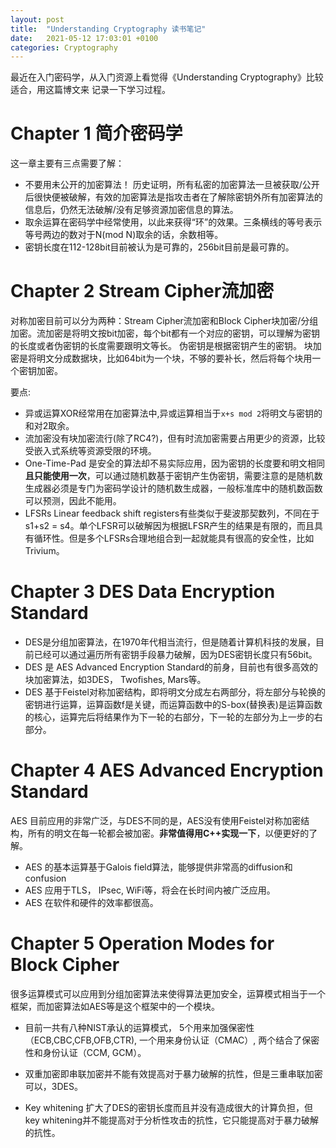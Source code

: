 ```yaml
---
layout: post
title:  "Understanding Cryptography 读书笔记"
date:   2021-05-12 17:03:01 +0100
categories: Cryptography
---
```


最近在入门密码学，从入门资源上看觉得《Understanding Cryptography》比较适合，用这篇博文来
记录一下学习过程。

# Chapter 1 简介密码学

这一章主要有三点需要了解：
- 不要用未公开的加密算法！ 历史证明，所有私密的加密算法一旦被获取/公开后很快便被破解，有效的加密算法是指攻击者在了解除密钥外所有加密算法的信息后，仍然无法破解/没有足够资源加密信息的算法。
- 取余运算在密码学中经常使用，以此来获得“环”的效果。三条横线的等号表示等号两边的数对于N(mod N)取余的话，余数相等。
- 密钥长度在112-128bit目前被认为是可靠的，256bit目前是最可靠的。

# Chapter 2 Stream Cipher流加密

对称加密目前可以分为两种：Stream Cipher流加密和Block Cipher块加密/分组加密。流加密是将明文按bit加密，每个bit都有一个对应的密钥，可以理解为密钥的长度或者伪密钥的长度需要跟明文等长。 伪密钥是根据密钥产生的密钥。 块加密是将明文分成数据块，比如64bit为一个块，不够的要补长，然后将每个块用一个密钥加密。

要点:
- 异或运算XOR经常用在加密算法中,异或运算相当于`x+s mod 2`将明文与密钥的和对2取余。
- 流加密没有块加密流行(除了RC4?)，但有时流加密需要占用更少的资源，比较受嵌入式系统等资源受限的环境。
- One-Time-Pad 是安全的算法却不易实际应用，因为密钥的长度要和明文相同**且只能使用一次**，可以通过随机数基于密钥产生伪密钥，需要注意的是随机数生成器必须是专门为密码学设计的随机数生成器，一般标准库中的随机数函数可以预测，因此不能用。
- LFSRs Linear feedback shift registers有些类似于斐波那契数列，不同在于s1+s2 = s4。单个LFSR可以破解因为根据LFSR产生的结果是有限的，而且具有循环性。但是多个LFSRs合理地组合到一起就能具有很高的安全性，比如Trivium。

# Chapter 3 DES Data Encryption Standard

- DES是分组加密算法，在1970年代相当流行，但是随着计算机科技的发展，目前已经可以通过遍历所有密钥手段暴力破解，因为DES密钥长度只有56bit。
- DES 是 AES Advanced Encryption Standard的前身，目前也有很多高效的块加密算法，如3DES， Twofishes, Mars等。
- DES 基于Feistel对称加密结构，即将明文分成左右两部分，将左部分与轮换的密钥进行运算，运算函数f是关键，而运算函数中的S-box(替换表)是运算函数的核心，运算完后将结果作为下一轮的右部分，下一轮的左部分为上一步的右部分。

# Chapter 4 AES Advanced Encryption Standard

AES 目前应用的非常广泛，与DES不同的是，AES没有使用Feistel对称加密结构，所有的明文在每一轮都会被加密。**非常值得用C++实现一下**，以便更好的了解。

- AES 的基本运算基于Galois field算法，能够提供非常高的diffusion和confusion
- AES 应用于TLS， IPsec, WiFi等，将会在长时间内被广泛应用。
- AES 在软件和硬件的效率都很高。

# Chapter 5 Operation Modes for Block Cipher

很多运算模式可以应用到分组加密算法来使得算法更加安全，运算模式相当于一个框架，而加密算法如AES等是这个框架中的一个模块。

- 目前一共有八种NIST承认的运算模式， 5个用来加强保密性（ECB,CBC,CFB,OFB,CTR), 一个用来身份认证（CMAC）, 两个结合了保密性和身份认证（CCM, GCM）。

- 双重加密即串联加密并不能有效提高对于暴力破解的抗性，但是三重串联加密可以，3DES。
- Key whitening 扩大了DES的密钥长度而且并没有造成很大的计算负担，但key whitening并不能提高对于分析性攻击的抗性，它只能提高对于暴力破解的抗性。
